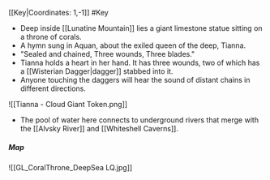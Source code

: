 [[Key|Coordinates: 1,-1]]
#Key

- Deep inside [[Lunatine Mountain]] lies a giant limestone statue sitting on a throne of corals.
- A hymn sung in Aquan, about the exiled queen of the deep, Tianna.
- "Sealed and chained, Three wounds, Three blades."
- Tianna holds a heart in her hand. It has three wounds, two of which has a [[Wisterian Dagger|dagger]] stabbed into it.
- Anyone touching the daggers will hear the sound of distant chains in different directions.

![[Tianna - Cloud Giant Token.png]]

- The pool of water here connects to underground rivers that merge with the [[Alvsky River]] and [[Whiteshell Caverns]].

##### Map
![[GL_CoralThrone_DeepSea LQ.jpg]]